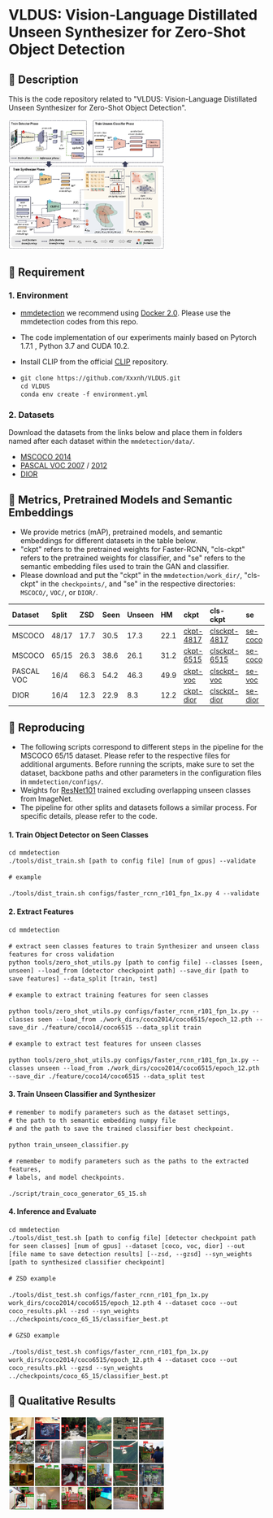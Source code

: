# VLDUS: Vision-Language Distillated Unseen Synthesizer for Zero-Shot Object Detection

## 📢 Description

This is the code repository related to "VLDUS: Vision-Language Distillated Unseen Synthesizer for Zero-Shot Object Detection".

<img src=".\images\framework.jpg" alt="framework" style="zoom:30%;" />



## 🔨 Requirement

### 1. Environment

- [mmdetection](https://github.com/open-mmlab/mmdetection) we recommend using [Docker 2.0](https://github.com/nasir6/zero_shot_detection/blob/master/Docker.md). Please use the mmdetection codes from this repo.

- The code implementation of our experiments mainly based on Pytorch 1.7.1 , Python 3.7 and CUDA 10.2.

- Install CLIP from the official [CLIP](https://github.com/openai/CLIP) repository.

- ```shell
  git clone https://github.com/Xxxnh/VLDUS.git
  cd VLDUS
  conda env create -f environment.yml
  ```

### 2. Datasets

Download the datasets from the links below and place them in folders named after each dataset within the `mmdetection/data/`.

- [MSCOCO 2014](https://cocodataset.org/#download) 
- [PASCAL VOC 2007](http://host.robots.ox.ac.uk/pascal/VOC/voc2007/index.html) / [2012](http://host.robots.ox.ac.uk/pascal/VOC/voc2012/index.html)
- [DIOR](https://aistudio.baidu.com/datasetdetail/53045)



## 🏰 Metrics, Pretrained Models and Semantic Embeddings

- We provide metrics (mAP), pretrained models, and semantic embeddings for different datasets in the table below. 
- "ckpt" refers to the pretrained weights for Faster-RCNN, "cls-ckpt" refers to the pretrained weights for classifier, and "se" refers to the semantic embedding files used to train the GAN and classifier.
- Please download and put the "ckpt" in the `mmdetection/work_dir/`, "cls-ckpt" in the `checkpoints/`, and "se" in the respective directories: `MSCOCO/`, `VOC/`, or `DIOR/`.

| Dataset    | Split | ZSD  | Seen | Unseen | HM   | ckpt                                                         | cls-ckpt                                                     | se                                                           |
| :--------- | :---- | :--- | :--- | :----- | :--- | :----------------------------------------------------------- | :----------------------------------------------------------- | :----------------------------------------------------------- |
| MSCOCO     | 48/17 | 17.7 | 30.5 | 17.3   | 22.1 | [ckpt-4817](https://drive.google.com/file/d/1K-yn8oCHgISTzqm9IKtvNzERYF8160G7/view?usp=drive_link) | [clsckpt-4817](https://drive.google.com/file/d/1IVl2_2FWA1vlGMOnYsVKq5Ppjgbdoju9/view?usp=drive_link) | [se-coco](https://drive.google.com/file/d/13BBdoH5VCwLjqgar-_Ap-YCuOXWgovm5/view?usp=drive_link) |
| MSCOCO     | 65/15 | 26.3 | 38.6 | 26.1   | 31.2 | [ckpt-6515](https://drive.google.com/file/d/1-8MYtXLErT7fbwrhJR47IpN0tDZhiaS2/view?usp=drive_link) | [clsckpt-6515](https://drive.google.com/file/d/1IbPMO2jirJU0hKInJk5TGFMomdJ-X3P2/view?usp=drive_link) | [se-coco](https://drive.google.com/file/d/13BBdoH5VCwLjqgar-_Ap-YCuOXWgovm5/view?usp=drive_link) |
| PASCAL VOC | 16/4  | 66.3 | 54.2 | 46.3   | 49.9 | [ckpt-voc](https://drive.google.com/file/d/1QCSVq4iGMNMljHRjdTDg1dCw8uGFmumc/view?usp=drive_link) | [clsckpt-voc](https://drive.google.com/file/d/1IBoc18vBceS3A3qj8bXz5K2BAUFeW4oU/view?usp=drive_link) | [se-voc](https://drive.google.com/file/d/13wfSPXQE8hAnL2vEdPWxWTSqq-c2Z7iy/view?usp=drive_link) |
| DIOR       | 16/4  | 12.3 | 22.9 | 8.3    | 12.2 | [ckpt-dior](https://drive.google.com/file/d/19MTxEVt3UyJMqf_HBNyCKhrgl4XddOe3/view?usp=drive_link) | [clsckpt-dior](https://drive.google.com/file/d/1-parapvGsxkoEVhtEfhin6Lpxp_nZMS0/view?usp=drive_link) | [se-dior](https://drive.google.com/file/d/1Q_-oo11JRCtWsK9vR4IrozkgVBo6JihE/view?usp=drive_link) |



## 🚀 Reproducing

- The following scripts correspond to different steps in the pipeline for the MSCOCO 65/15 dataset. Please refer to the respective files for additional arguments. Before running the scripts, make sure to set the dataset, backbone paths and other parameters in the configuration files in `mmdetection/configs/`.
- Weights for [ResNet101](https://drive.google.com/file/d/1g3UXPw-_K3na7acQGZlhjgQPjXz_FNnX/view?usp=sharing) trained excluding overlapping unseen classes from ImageNet.
- The pipeline for other splits and datasets follows a similar process. For specific details, please refer to the code.

#### 1. Train Object Detector on Seen Classes

```shell
cd mmdetection
./tools/dist_train.sh [path to config file] [num of gpus] --validate

# example

./tools/dist_train.sh configs/faster_rcnn_r101_fpn_1x.py 4 --validate
```

#### 2. Extract Features

```shell
cd mmdetection

# extract seen classes features to train Synthesizer and unseen class features for cross validation
python tools/zero_shot_utils.py [path to config file] --classes [seen, unseen] --load_from [detector checkpoint path] --save_dir [path to save features] --data_split [train, test]

# example to extract training features for seen classes

python tools/zero_shot_utils.py configs/faster_rcnn_r101_fpn_1x.py --classes seen --load_from ./work_dirs/coco2014/coco6515/epoch_12.pth --save_dir ./feature/coco14/coco6515 --data_split train

# example to extract test features for unseen classes

python tools/zero_shot_utils.py configs/faster_rcnn_r101_fpn_1x.py --classes unseen --load_from ./work_dirs/coco2014/coco6515/epoch_12.pth --save_dir ./feature/coco14/coco6515 --data_split test
```

#### 3. Train Unseen Classifier and Synthesizer

```shell
# remember to modify parameters such as the dataset settings, 
# the path to th semantic embedding numpy file 
# and the path to save the trained classifier best checkpoint.

python train_unseen_classifier.py

# remember to modify parameters such as the paths to the extracted features,
# labels, and model checkpoints.

./script/train_coco_generator_65_15.sh
```

#### 4. Inference and Evaluate

```shell
cd mmdetection
./tools/dist_test.sh [path to config file] [detector checkpoint path for seen classes] [num of gpus] --dataset [coco, voc, dior] --out [file name to save detection results] [--zsd, --gzsd] --syn_weights [path to synthesized classifier checkpoint]

# ZSD example 

./tools/dist_test.sh configs/faster_rcnn_r101_fpn_1x.py work_dirs/coco2014/coco6515/epoch_12.pth 4 --dataset coco --out coco_results.pkl --zsd --syn_weights ../checkpoints/coco_65_15/classifier_best.pt

# GZSD example 

./tools/dist_test.sh configs/faster_rcnn_r101_fpn_1x.py work_dirs/coco2014/coco6515/epoch_12.pth 4 --dataset coco --out coco_results.pkl --gzsd --syn_weights ../checkpoints/coco_65_15/classifier_best.pt
```



## 🍔 Qualitative Results

<img src=".\images\result.jpg" alt="result" style="zoom:30%;" />


